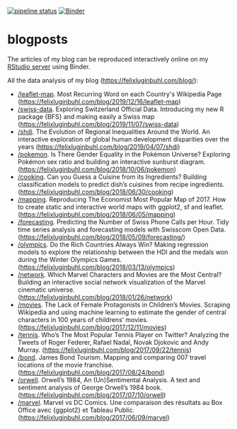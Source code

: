 <!-- badges: start -->
[![pipeline status](https://gitlab.com/lgnbhl/blogposts/badges/master/pipeline.svg)](https://gitlab.com/lgnbhl/blogposts/pipelines)
[![Binder](https://mybinder.org/badge.svg)](https://mybinder.org/v2/gh/lgnbhl/blogposts/master?urlpath=rstudio)
<!-- badges: end -->

# blogposts

The articles of my blog can be reproduced interactively online on my [RStudio server](https://mybinder.org/v2/gh/lgnbhl/blogposts/master?urlpath=rstudio) using Binder.

All the data analysis of my blog (https://felixluginbuhl.com/blog/):

- [/leaflet-map](https://github.com/lgnbhl/blogposts/tree/master/leaflet-map). Most Recurring Word on each Country's Wikipedia Page (https://felixluginbuhl.com/blog/2019/12/16/leaflet-map)
- [/swiss-data](https://github.com/lgnbhl/blogposts/tree/master/swiss-data). Exploring Switzerland Official Data. Introducing my new R package {BFS} and making easily a Swiss map (https://felixluginbuhl.com/blog/2019/11/07/swiss-data)
- [/shdi](https://github.com/lgnbhl/blogposts/tree/master/shdi). The Evolution of Regional Inequalities Around the World. An interactive exploration of global human development disparities over the years (https://felixluginbuhl.com/blog/2019/04/07/shdi)
- [/pokemon](https://github.com/lgnbhl/blogposts/tree/master/pokemon). Is There Gender Equality in the Pokémon Universe? Exploring Pokémon sex ratio and building an interactive sunburst diagram. (https://felixluginbuhl.com/blog/2018/10/06/pokemon)
- [/cooking](https://github.com/lgnbhl/blogposts/tree/master/cooking). Can you Guess a Cuisine from its Ingredients? Building classification models to predict dish’s cuisines from recipe ingredients. (https://felixluginbuhl.com/blog/2018/06/30/cooking)
- [/mapping](https://github.com/lgnbhl/blogposts/tree/master/mapping). Reproducing The Economist Most Popular Map of 2017. How to create static and interactive world maps with ggplot2, sf and leaflet. (https://felixluginbuhl.com/blog/2018/06/05/mapping)
- [/forecasting](https://github.com/lgnbhl/blogposts/tree/master/forecasting). Predicting the Number of Swiss Phone Calls per Hour. Tidy time series analysis and forecasting models with Swisscom Open Data. (https://felixluginbuhl.com/blog/2018/05/09/forecasting/)
- [/olympics](https://github.com/lgnbhl/blogposts/tree/master/olympics). Do the Rich Countries Always Win? Making regression models to explore the relationship between the HDI and the medals won during the Winter Olympics Games. (https://felixluginbuhl.com/blog/2018/03/13/olympics)
- [/network](https://github.com/lgnbhl/blogposts/tree/master/network). Which Marvel Characters and Movies are the Most Central? Building an interactive social network visualization of the Marvel cinematic universe. (https://felixluginbuhl.com/blog/2018/01/26/network)
- [/movies](https://github.com/lgnbhl/blogposts/tree/master/movies). The Lack of Female Protagonists in Children’s Movies. Scraping Wikipedia and using machine learning to estimate the gender of central characters in 100 years of childrens’ movies. (https://felixluginbuhl.com/blog/2017/12/11/movies)
- [/tennis](https://github.com/lgnbhl/blogposts/tree/master/tennis). Who’s The Most Popular Tennis Player on Twitter? Analyzing the Tweets of Roger Federer, Rafael Nadal, Novak Djokovic and Andy Murray. (https://felixluginbuhl.com/blog/2017/09/22/tennis)
- [/bond](https://github.com/lgnbhl/blogposts/tree/master/bond). James Bond Tourism. Mapping and comparing 007 travel locations of the movie franchise. (https://felixluginbuhl.com/blog/2017/08/24/bond)
- [/orwell](https://github.com/lgnbhl/blogposts/tree/master/orwell). Orwell’s 1984, An (Un)Sentimental Analysis. A text and sentiment analysis of George Orwell’s 1984 book. (https://felixluginbuhl.com/blog/2017/07/10/orwell)
- [/marvel](https://github.com/lgnbhl/blogposts/tree/master/marvel). Marvel vs DC Comics. Une comparaison des résultats au Box Office avec {ggplot2} et Tableau Public. (https://felixluginbuhl.com/blog/2017/06/09/marvel)
